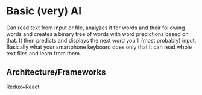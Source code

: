 # Basic (very) AI

Can read text from input or file, analyzes it for words and their following words and creates a binary tree of words with word predictions based on that. It then predicts and displays the next word you'll (most probably) input. Basically what your smartphone keyboard does only that it can read whole text files and learn from them.

## Architecture/Frameworks

Redux+React

